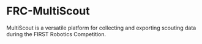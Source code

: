 # FRC-MultiScout
MultiScout is a versatile platform for collecting and exporting scouting data during the FIRST Robotics Competition.

